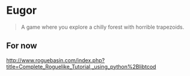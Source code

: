 # Eugor

> A game where you explore a chilly forest with horrible trapezoids.

## For now

http://www.roguebasin.com/index.php?title=Complete_Roguelike_Tutorial,_using_python%2Blibtcod



